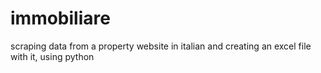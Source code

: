 # immobiliare
scraping data from a property website in italian and creating an excel file with it, using python
